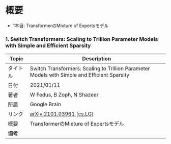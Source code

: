 # 概要
- 1本目: TransformerのMixture of Expertsモデル

### 1. Switch Transformers: Scaling to Trillion Parameter Models with Simple and Efficient Sparsity
|Topic|Description|
|---|---|
|タイトル|Switch Transformers: Scaling to Trillion Parameter Models with Simple and Efficient Sparsity|
|日付|2021/01/11|
|著者|W Fedus, B Zoph, N Shazeer|
|所属|Google Brain|
|リンク|[arXiv:2101.03961 [cs.LG]](https://arxiv.org/abs/2101.03961)|
|概要|TransformerのMixture of Expertsモデル|
|備考||
